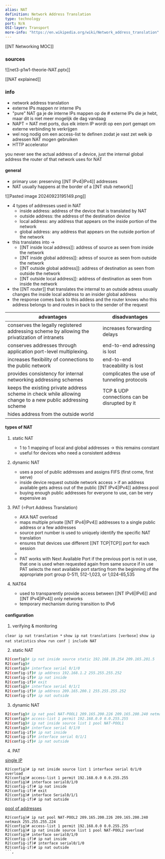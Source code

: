 ```yaml
---
alias: NAT
definition: Network Address Translation
type: technology
port: N/A
OSI-layer: Transport
more-info: "https://en.wikipedia.org/wiki/Network_address_translation"
---
```

[[NT Networking MOC]]
### sources

![[net3-p1w1-theorie-NAT.pptx]]

[[NAT explained]]

### info

- network address translation
- externe IPs mappen nr interne IPs
- "pure" NAT ga je de interne IPs mappen op de # externe IPs die je hebt, maar dit is niet meer mogelijk de dag vandaag
- NAPT = NAT met ports, dus elk intern IP wordt op een port gemapt om externe verbinding te verkrijgen
- wel nog nodig om een access-list te definen zodat je vast zet welk ip adressen NAT mogen gebruiken
- HTTP accelerator

you never see the actual address of a device, just the internal global address the router of that network uses for NAT 

#### general
- primary use: preserving [[NT IPv4|IPv4]] addresses
- NAT usually happens at the border of a [[NT stub network]]

![[Pasted image 20240923195149.png]]
- 4 types of addresses used in NAT
	- inside address: address of the device that is translated by NAT
	- outside address: the address of the destination device
	- local address: any address that appears on the inside portion of the network
	- global address: any address that appears on the outside portion of the network
- this translates into -> 
	- [[NT inside local address]]:
	  address of source as seen from inside the network
	- [[NT inside global address]]:
	  adress of source as seen from outside the network
	- [[NT outside global address]]:
	  address of destination as seen from outside the network
	- [[NT outside local address]]:
	  address of destination as seen from inside the network
- the [[NT router]] that translates the internal to an outside adress usually changes the inside local address to an insider global address
- the response comes back to this addess and the router knows who this address belongs to and routes in back to the sender of the request


| advantages                                                                                                 | disadvantages                                |
| ---------------------------------------------------------------------------------------------------------- | -------------------------------------------- |
| conserves the legally registered addressing scheme by allowing the privatization of intranets              | increases forwarding delays                  |
| conserves addresses through application port-level multiplexing.                                           | end-to-end adressing is lost                 |
| increases flexibility of connections to the public network                                                 | end-to-end traceability is lost              |
| provides consistency for internal networking addressing schemes                                            | complicates the use of tunneling protocols   |
| keeps the existing private address scheme in check while allowing change to a new public addressing scheme | TCP & UDP connections can be disrupted by it |
| hides address from the outside world                                                                       |                                              |


#### types of NAT

1. static NAT

	- 1 to 1 mapping of local and global addresses -> this remains constant
	- useful for devices who need a consistent address

2. dynamic NAT

	- uses a pool of public addresses and assigns FIFS (first come, first serve)
	- inside device request outside network access > if an address available gets adress out of the public [[NT IPv4|IPv4]] address pool 
	- buying enough public addresses for everyone to use, can be very expensive as 

3. PAT (=Port Address Translation)
	- AKA NAT overload
	- maps multiple private [[NT IPv4|IPv4]] addresses to a single public address or a few addresses
	- source port number is used to uniquely identify the specific NAT translation
	- ensures that devices use different [[NT TCP|TCP]] port for each session
	- 
	- PAT works with Next Available Port
	  if the previous port is not in use, that one is used when requested again from same source
	  if in use PAT selects the next available port starting from the beginning of the appropriate port group 
	  0-511, 
	  512-1,023, 
	  or 1,024-65,535
4. NAT64
	- used to transparently provide access between [[NT IPv6|IPv6]] and [[NT IPv4|IPv4]] only networks
	- temporary mechanism during transition to IPv6

#### configuration

1. verifying & monitoring

`clear ip nat translation *`
`show ip nat translations [verbose]`
`show ip nat statistics`
`show run conf | include NAT`

2. static NAT

```bash
R2(config)# ip nat inside source static 192.168.10.254 209.165.201.5
R2(config)#
R2(config)# interface serial 0/1/0
R2(config-if)# ip address 192.168.1.2 255.255.255.252
R2(config-if)# ip nat inside
R2(config-if)# exit
R2(config)# interface serial 0/1/1
R2(config-if)# ip address 209.165.200.1 255.255.255.252
R2(config-if)# ip nat outside
```

3. dynamic NAT

```bash
R2(config)# ip nat pool NAT-POOL1 209.165.200.226 209.165.200.240 netmask 255.255.255.224
R2(config)# access-list 1 permit 192.168.0.0 0.0.255.255
R2(config)# ip nat inside source list 1 pool NAT-POOL1
R2(config)# interface serial 0/1/0
R2(config-if)# ip nat inside
R2(config-if)# interface serial 0/1/1
R2(config-if)# ip nat outside
```

4. PAT

<u>single IP</u>

```
R2(config)# ip nat inside source list 1 interface serial 0/1/0 overload
R2(config)# access-list 1 permit 192.168.0.0 0.0.255.255
R2(config)# interface serial0/1/0
R2(config-if)# ip nat inside
R2(config-if)# exit
R2(config)# interface Serial0/1/1
R2(config-if)# ip nat outside
```

<u>pool of addresses</u>

```
R2(config)# ip nat pool NAT-POOL2 209.165.200.226 209.165.200.240 netmask 255.255.255.224
R2(config)# access-list 1 permit 192.168.0.0 0.0.255.255
R2(config)# ip nat inside source list 1 pool NAT-POOL2 overload
R2(config)# interface serial0/1/0
R2(config-if)# ip nat inside
R2(config-if)# interface serial0/1/0
R2(config-if)# ip nat outside
```,